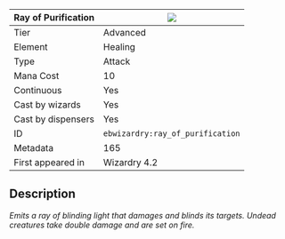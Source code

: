 | Ray of Purification |![](https://github.com/Electroblob77/Wizardry/blob/1.12.2/src/main/resources/assets/ebwizardry/textures/spells/ray_of_purification.png)|
|---|---|
| Tier | Advanced |
| Element | Healing |
| Type | Attack |
| Mana Cost | 10 |
| Continuous | Yes |
| Cast by wizards | Yes |
| Cast by dispensers | Yes |
| ID | `ebwizardry:ray_of_purification` |
| Metadata | 165 |
| First appeared in | Wizardry 4.2 |
## Description
_Emits a ray of blinding light that damages and blinds its targets. Undead creatures take double damage and are set on fire._